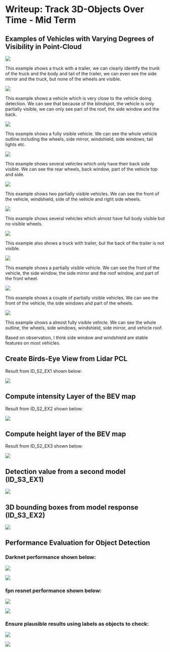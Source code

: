 # Writeup: Track 3D-Objects Over Time - Mid Term

## Examples of Vehicles with Varying Degrees of Visibility in Point-Cloud

![](/results/Figure1.png)

This example shows a truck with a trailer, we can clearly identify the trunk of the truck and the body and tail of the trailer, we can even see the side mirror and the truck, but none of the wheels are visible.

![](/results/Figure2.png)

This example shows a vehicle which is very close to the vehicle doing detection. We can see that because of the blindspot, the vehicle is only partially visible, we can only see part of the roof, the side window and the back.

![](/results/Figure3.png)

This example shows a fully visible vehicle. We can see the whole vehicle outline including the wheels, side mirror, windshield, side windows, tail lights etc.

![](/results/Figure4.png)

This example shows several vehicles which only have their back side visible. We can see the rear wheels, back window, part of the vehicle top and side.

![](/results/Figure5.png)

This example shows two partially visible vehicles. We can see the front of the vehicle, windshield, side of the vehicle and right side wheels.

![](/results/Figure6.png)

This example shows several vehicles which almost have full body visible but no visible wheels.

![](/results/Figure7.png)

This example also shows a truck with trailer, but the back of the trailer is not visible.

![](/results/Figure8.png)

This example shows a partially visible vehicle. We can see the front of the vehicle, the side window, the side mirror and the roof window, and part of the front wheel.

![](/results/Figure9.png)

This example shows a couple of partially visible vehicles. We can see the front of the vehicle, the side windows and part of the wheels.

![](/results/Figure10.png)

This example shows a almost fully visible vehicle. We can see the whole outline, the wheels, side windows, windshield, side mirror, and vehicle roof.


Based on observation, I think side window and windshield are stable features on most vehicles. 

## Create Birds-Eye View from Lidar PCL

Result from ID_S2_EX1 shown below:

![](/results/ID_S2_EX1.png)

## Compute intensity Layer of the BEV map

Result from ID_S2_EX2 shown below:

![](/results/bev_intensity_channel.png)

## Compute height layer of the BEV map

Result from ID_S2_EX3 shown below:

![](/results/bev_height_channel.png)

## Detection value from a second model (ID_S3_EX1)

![](/results/ID_S3_EX1.png)

## 3D bounding boxes from model response (ID_S3_EX2)

![](/results/ID_S3_EX2.png)

## Performance Evaluation for Object Detection

### Darknet performance shown below:

![](/results/ID_S4_darknet.png)

![](/results/ID_S4_darknet2.png)

### fpn resnet performance shown below:

![](/results/ID_S4_resnet.png)

![](/results/ID_S4_resnet2.png)

### Ensure plausible results using labels as objects to check:

![](/results/ID_S4_label.png)

![](/results/ID_S4_label2.png)

